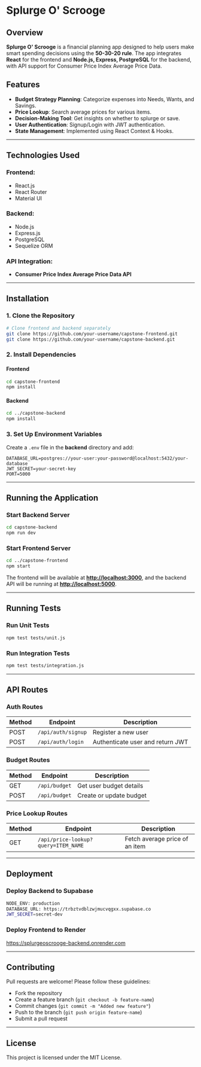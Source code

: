 # Splurge O' Scrooge

## Overview

**Splurge O' Scrooge** is a financial planning app designed to help users make smart spending decisions using the **50-30-20 rule**. The app integrates **React** for the frontend and **Node.js, Express, PostgreSQL** for the backend, with API support for Consumer Price Index Average Price Data.

## Features

- **Budget Strategy Planning**: Categorize expenses into Needs, Wants, and Savings.
- **Price Lookup**: Search average prices for various items.
- **Decision-Making Tool**: Get insights on whether to splurge or save.
- **User Authentication**: Signup/Login with JWT authentication.
- **State Management**: Implemented using React Context & Hooks.

---

## Technologies Used

### Frontend:

- React.js
- React Router
- Material UI

### Backend:

- Node.js
- Express.js
- PostgreSQL
- Sequelize ORM

### API Integration:

- **Consumer Price Index Average Price Data API**

---

## Installation

### 1. Clone the Repository

```sh
# Clone frontend and backend separately
git clone https://github.com/your-username/capstone-frontend.git
git clone https://github.com/your-username/capstone-backend.git
```

### 2. Install Dependencies

#### **Frontend**

```sh
cd capstone-frontend
npm install
```

#### **Backend**

```sh
cd ../capstone-backend
npm install
```

### 3. Set Up Environment Variables

Create a `.env` file in the **backend** directory and add:

```env
DATABASE_URL=postgres://your-user:your-password@localhost:5432/your-database
JWT_SECRET=your-secret-key
PORT=5000
```

---

## Running the Application

### **Start Backend Server**

```sh
cd capstone-backend
npm run dev
```

### **Start Frontend Server**

```sh
cd ../capstone-frontend
npm start
```

The frontend will be available at [**http://localhost:3000**](http://localhost:3000), and the backend API will be running at [**http://localhost:5000**](http://localhost:5000).

---

## Running Tests

### **Run Unit Tests**

```sh
npm test tests/unit.js
```

### **Run Integration Tests**

```sh
npm test tests/integration.js
```

---

## API Routes

### **Auth Routes**

| Method | Endpoint           | Description                      |
| ------ | ------------------ | -------------------------------- |
| POST   | `/api/auth/signup` | Register a new user              |
| POST   | `/api/auth/login`  | Authenticate user and return JWT |

### **Budget Routes**

| Method | Endpoint      | Description             |
| ------ | ------------- | ----------------------- |
| GET    | `/api/budget` | Get user budget details |
| POST   | `/api/budget` | Create or update budget |

### **Price Lookup Routes**

| Method | Endpoint                            | Description                    |
| ------ | ----------------------------------- | ------------------------------ |
| GET    | `/api/price-lookup?query=ITEM_NAME` | Fetch average price of an item |

---

## Deployment

### **Deploy Backend to Supabase**

```sh
NODE_ENV: production
DATABASE_URL: https://trbztvdblzwjmucvqgxx.supabase.co
JWT_SECRET=secret-dev
```

### **Deploy Frontend to Render**

https://splurgeoscrooge-backend.onrender.com

---

## Contributing

Pull requests are welcome! Please follow these guidelines:

- Fork the repository
- Create a feature branch (`git checkout -b feature-name`)
- Commit changes (`git commit -m "Added new feature"`)
- Push to the branch (`git push origin feature-name`)
- Submit a pull request

---

## License

This project is licensed under the MIT License.

